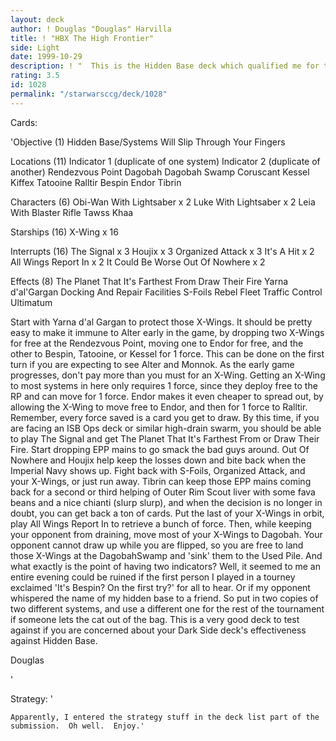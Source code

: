 ```yaml
---
layout: deck
author: ! Douglas "Douglas" Harvilla
title: ! "HBX The High Frontier"
side: Light
date: 1999-10-29
description: ! "  This is the Hidden Base deck which qualified me for the Endor Regional, and then collected dust while I waited for someone to hold a non-prelim tourney.  Some minor changes after Endor made it a little more effective."
rating: 3.5
id: 1028
permalink: "/starwarsccg/deck/1028"
---
```

Cards: 

'Objective (1)
Hidden Base/Systems Will Slip Through Your Fingers

Locations (11)
Indicator 1 (duplicate of one system)
Indicator 2 (duplicate of another)
Rendezvous Point
Dagobah
Dagobah Swamp
Coruscant
Kessel
Kiffex
Tatooine
Ralltir
Bespin
Endor
Tibrin

Characters (6)
Obi-Wan With Lightsaber x 2
Luke With Lightsaber x 2
Leia With Blaster Rifle
Tawss Khaa

Starships (16)
X-Wing x 16

Interrupts (16)
The Signal x 3
Houjix x 3
Organized Attack x 3
It's A Hit x 2
All Wings Report In x 2
It Could Be Worse
Out Of Nowhere x 2

Effects (8)
The Planet That It's Farthest From
Draw Their Fire
Yarna d'al'Gargan
Docking And Repair Facilities
S-Foils
Rebel Fleet
Traffic Control
Ultimatum

  Start with Yarna d'al Gargan to protect those X-Wings.  It should be pretty easy to make it immune to Alter early in the game, by dropping two X-Wings for free at the Rendezvous Point, moving one to Endor for free, and the other to Bespin, Tatooine, or Kessel for 1 force.  This can be done on the first turn if you are expecting to see Alter and Monnok.
  As the early game progresses, don't pay more than you must for an X-Wing.  Getting an X-Wing to most systems in here only requires 1 force, since they deploy free to the RP and can move for 1 force.  Endor makes it even cheaper to spread out, by allowing the X-Wing to move free to Endor, and then for 1 force to Ralltir.  Remember, every force saved is a card you get to draw.
  By this time, if you are facing an ISB Ops deck or similar high-drain swarm, you should be able to play The Signal and get The Planet That It's Farthest From or Draw Their Fire.  Start dropping EPP mains to go smack the bad guys around.
  Out Of Nowhere and Houjix help keep the losses down and bite back when the Imperial Navy shows up.  Fight back with S-Foils, Organized Attack, and your X-Wings, or just run away.
  Tibrin can keep those EPP mains coming back for a second or third helping of Outer Rim Scout liver with some fava beans and a nice chianti (slurp slurp), and when the decision is no longer in doubt, you can get back a ton of cards.
  Put the last of your X-Wings in orbit, play All Wings Report In to retrieve a bunch of force.  Then, while keeping your opponent from draining, move most of your X-Wings to Dagobah.  Your opponent cannot draw up while you are flipped, so you are free to land those X-Wings at the DagobahSwamp and 'sink' them to the Used Pile.
  And what exactly is the point of having two indicators?  Well, it seemed to me an entire evening could be ruined if the first person I played in a tourney exclaimed 'It's Bespin?  On the first try?' for all to hear.	Or if my opponent whispered the name of my hidden base to a friend.  So put in two copies of two different systems, and use a different one for the rest of the tournament if someone lets the cat out of the bag.
  This is a very good deck to test against if you are concerned about your Dark Side deck's effectiveness against Hidden Base.

  Douglas


'

Strategy: '

	Apparently, I entered the strategy stuff in the deck list part of the submission.  Oh well.  Enjoy.'
